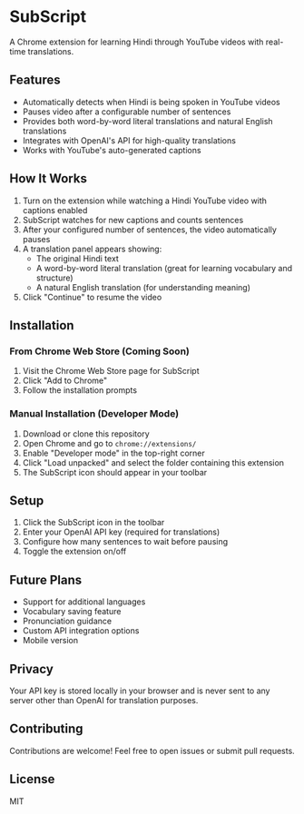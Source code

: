 # SubScript

A Chrome extension for learning Hindi through YouTube videos with real-time translations.

## Features

- Automatically detects when Hindi is being spoken in YouTube videos
- Pauses video after a configurable number of sentences
- Provides both word-by-word literal translations and natural English translations
- Integrates with OpenAI's API for high-quality translations
- Works with YouTube's auto-generated captions

## How It Works

1. Turn on the extension while watching a Hindi YouTube video with captions enabled
2. SubScript watches for new captions and counts sentences
3. After your configured number of sentences, the video automatically pauses
4. A translation panel appears showing:
   - The original Hindi text
   - A word-by-word literal translation (great for learning vocabulary and structure)
   - A natural English translation (for understanding meaning)
5. Click "Continue" to resume the video

## Installation

### From Chrome Web Store (Coming Soon)

1. Visit the Chrome Web Store page for SubScript
2. Click "Add to Chrome"
3. Follow the installation prompts

### Manual Installation (Developer Mode)

1. Download or clone this repository
2. Open Chrome and go to `chrome://extensions/`
3. Enable "Developer mode" in the top-right corner
4. Click "Load unpacked" and select the folder containing this extension
5. The SubScript icon should appear in your toolbar

## Setup

1. Click the SubScript icon in the toolbar
2. Enter your OpenAI API key (required for translations)
3. Configure how many sentences to wait before pausing
4. Toggle the extension on/off

## Future Plans

- Support for additional languages
- Vocabulary saving feature
- Pronunciation guidance
- Custom API integration options
- Mobile version

## Privacy

Your API key is stored locally in your browser and is never sent to any server other than OpenAI for translation purposes.

## Contributing

Contributions are welcome! Feel free to open issues or submit pull requests.

## License

MIT 